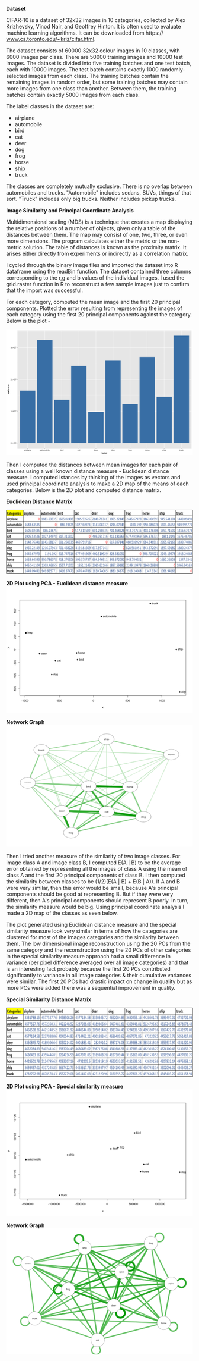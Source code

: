 **Dataset**

CIFAR-10 is a dataset of 32x32 images in 10 categories, collected by Alex Krizhevsky, Vinod Nair, and Geoffrey Hinton. It is often used to evaluate machine learning algorithms. It can be downloaded from https:// www.cs.toronto.edu/~kriz/cifar.html.

The dataset consists of 60000 32x32 colour images in 10 classes, with 6000 images per class. There are 50000 training images and 10000 test images. The dataset is divided into five training batches and one test batch, each with 10000 images. The test batch contains exactly 1000 randomly-selected images from each class. The training batches contain the remaining images in random order, but some training batches may contain more images from one class than another. Between them, the training batches contain exactly 5000 images from each class.

The label classes in the dataset are:

+ airplane 
+ automobile 
+ bird 
+ cat 
+ deer 
+ dog 
+ frog 
+ horse 
+ ship 
+ truck

The classes are completely mutually exclusive. There is no overlap between automobiles and trucks. "Automobile" includes sedans, SUVs, things of that sort. "Truck" includes only big trucks. Neither includes pickup trucks.

**Image Similarity and Principal Coordinate Analysis**

Multidimensional scaling (MDS) is a technique that creates a map displaying the relative positions of a number of
objects, given only a table of the distances between them. The map may consist of one, two, three, or even more
dimensions. The program calculates either the metric or the non-metric solution. The table of distances is known as
the proximity matrix. It arises either directly from experiments or indirectly as a correlation matrix. 

I cycled through the binary image files and imported the dataset into R dataframe using the readBin function. The dataset contained three columns corresponding to the r,g and b values of the individual images. I used the grid.raster function in R to reconstruct a few sample images just to confirm that the import was successful.

For each category, computed the mean image and the first 20 principal components. Plotted the error resulting from representing the images of each category using the first 20 principal components against the category. Below is the plot -

<img src="Plot_Part1.png">

Then I computed the distances between mean images for each pair of classes using a well known distance measure - Euclidean distance measure. I computed istances by thinking of the images as vectors and used principal coordinate analysis to make a 2D map of the means of each categories. Below is the 2D plot and computed distance matrix.

**Euclidean Distance Matrix**

<img src="dist1.png">

**2D Plot using PCA - Euclidean distance measure**
<img src="Plot_Part2.png">

**Network Graph**
<img src="net1.png">

Then I tried another measure of the similarity of two image classes. For image class A and image class B, I computed E(A | B) to be the average error obtained by representing all the images of class A using the mean of class A and the first 20 principal components of class B. I then computed the similarity between classes to be (1/2)(E(A | B) + E(B | A)). If A and B were very similar, then this error would be small, because A's principal components should be good at representing B. But if they were very different, then A's principal components should represent B poorly. In turn, the similarity measure would be big. Using principal coordinate analysis I made a 2D map of the classes as seen below.

The plot generated using Euclidean distance measure and the special similarity measure look very similar in terms of how the categories are clustered for most of the images categories and the similarity between them. The low dimensional image reconstruction using the 20 PCs from the same category and the reconstruction using the 20 PCs of other categories in the special similarity measure approach had a small difference in variance (per pixel difference averaged over all image categories) and that is an interesting fact probably because the first 20 PCs contributed significantly to variance in all image categories & their cumulative variances were similar. The first 20 PCs had drastic impact on change in quality but as more PCs were added there was a sequential improvement in quality. 

**Special Similarity Distance Matrix**

<img src="dist2.png">

**2D Plot using PCA - Special similarity measure**
<img src="Plot_Part3.png">

**Network Graph**
<img src="net2.png">
